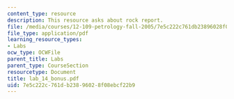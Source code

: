 ```yaml
---
content_type: resource
description: This resource asks about rock report.
file: /media/courses/12-109-petrology-fall-2005/7e5c222c761db23896028f08ebcf22b9_lab_14_bonus.pdf
file_type: application/pdf
learning_resource_types:
- Labs
ocw_type: OCWFile
parent_title: Labs
parent_type: CourseSection
resourcetype: Document
title: lab_14_bonus.pdf
uid: 7e5c222c-761d-b238-9602-8f08ebcf22b9
---
```

